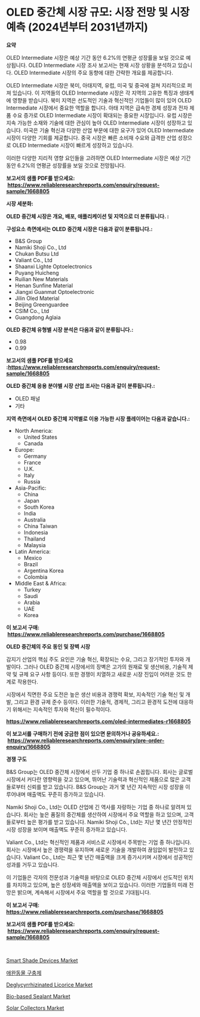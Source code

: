 <p><h1>OLED 중간체 시장 규모: 시장 전망 및 시장 예측 (2024년부터 2031년까지)</h1></p><p><strong>요약</strong></p>
<p><p>OLED Intermediate 시장은 예상 기간 동안 6.2%의 연평균 성장률을 보일 것으로 예상됩니다. OLED Intermediate 시장 조사 보고서는 현재 시장 상황을 분석하고 있습니다. OLED Intermediate 시장의 주요 동향에 대한 간략한 개요를 제공합니다. </p><p>OLED Intermediate 시장은 북미, 아태지역, 유럽, 미국 및 중국에 걸쳐 지리적으로 퍼져 있습니다. 이 지역들의 OLED Intermediate 시장은 각 지역의 고유한 특징과 생태계에 영향을 받습니다. 북미 지역은 선도적인 기술과 혁신적인 기업들이 많이 있어 OLED Intermediate 시장에서 중요한 역할을 합니다. 아태 지역은 급속한 경제 성장과 전자 제품 수요 증가로 OLED Intermediate 시장이 확대되는 중요한 시장입니다. 유럽 시장은 지속 가능한 소재와 기술에 대한 관심이 높아 OLED Intermediate 시장이 성장하고 있습니다. 미국은 기술 혁신과 다양한 산업 부문에 대한 요구가 있어 OLED Intermediate 시장이 다양한 기회를 제공합니다. 중국 시장은 빠른 소비재 수요와 급격한 산업 성장으로 OLED Intermediate 시장이 빠르게 성장하고 있습니다.</p><p>이러한 다양한 지리적 영향 요인들을 고려하면 OLED Intermediate 시장은 예상 기간 동안 6.2%의 연평균 성장률을 보일 것으로 전망됩니다.</p></p>
<p><strong>보고서의 샘플 PDF를 받으세요: &nbsp;<a href="https://www.reliableresearchreports.com/enquiry/request-sample/1668805">https://www.reliableresearchreports.com/enquiry/request-sample/1668805</a></strong></p>
<p><strong>시장 세분화:</strong></p>
<p><strong> OLED 중간체 시장은 개요, 배포, 애플리케이션 및 지역으로 더 분류됩니다. :</strong></p>
<p><strong>구성요소 측면에서는 OLED 중간체 시장은 다음과 같이 분류됩니다.:</strong></p>
<p><ul><li>B&S Group</li><li>Namiki Shoji Co., Ltd</li><li>Chukan Butsu Ltd</li><li>Valiant Co., Ltd</li><li>Shaanxi Lighte Optoelectronics</li><li>Puyang Huicheng</li><li>Ruilian New Materials</li><li>Henan Sunfine Material</li><li>Jiangxi Guanmat Optoelectronic</li><li>Jilin Oled Material</li><li>Beijing Greenguardee</li><li>CSIM Co., Ltd</li><li>Guangdong Aglaia</li></ul></p>
<p><strong> OLED 중간체 유형별 시장 분석은 다음과 같이 분류됩니다.:</strong></p>
<p><ul><li>0.98</li><li>0.99</li></ul></p>
<p><strong>보고서의 샘플 PDF를 받으세요 :<a href="https://www.reliableresearchreports.com/enquiry/request-sample/1668805">https://www.reliableresearchreports.com/enquiry/request-sample/1668805</a></strong></p>
<p><strong> OLED 중간체 응용 분야별 시장 산업 조사는 다음과 같이 분류됩니다.:</strong></p>
<p><ul><li>OLED 패널</li><li>기타</li></ul></p>
<p><strong>지역 측면에서 OLED 중간체 지역별로 이용 가능한 시장 플레이어는 다음과 같습니다.:</strong></p>
<p><ul>
    <li>
        North America:
        <ul>
            <li>United States</li>
            <li>Canada</li>
        </ul>
    </li>
    <li>
        Europe:
        <ul>
            <li>Germany</li>
            <li>France</li>
            <li>U.K.</li>
            <li>Italy</li>
            <li>Russia</li>
        </ul>
    </li>
    <li>
        Asia-Pacific:
        <ul>
            <li>China</li>
            <li>Japan</li>
            <li>South Korea</li>
            <li>India</li>
            <li>Australia</li>
            <li>China Taiwan</li>
            <li>Indonesia</li>
            <li>Thailand</li>
            <li>Malaysia</li>
        </ul>
    </li>
    <li>
        Latin America:
        <ul>
            <li>Mexico</li>
            <li>Brazil</li>
            <li>Argentina Korea</li>
            <li>Colombia</li>
        </ul>
    </li>
    <li>
        Middle East & Africa:
        <ul>
            <li>Turkey</li>
            <li>Saudi</li>
            <li>Arabia</li>
            <li>UAE</li>
            <li>Korea</li>
        </ul>
    </li>
    </ul></p>
<p><strong>이 보고서 구매: &nbsp;<a href="https://www.reliableresearchreports.com/purchase/1668805">https://www.reliableresearchreports.com/purchase/1668805</a></strong></p>
<p><strong>OLED 중간체의 주요 동인 및 장벽 시장</strong></p>
<p><p>감지기 산업의 핵심 주도 요인은 기술 혁신, 확장되는 수요, 그리고 장기적인 투자와 개발이다. 그러나 OLED 중간체 시장에서의 장벽은 고가의 원재료 및 생산비용, 기술적 제약 및 규제 요구 사항 등이다. 또한 경쟁이 치열하고 새로운 시장 진입이 어려운 것도 한계로 작용한다. </p><p>시장에서 직면한 주요 도전은 높은 생산 비용과 경쟁력 확보, 지속적인 기술 혁신 및 개발, 그리고 환경 규제 준수 등이다. 이러한 기술적, 경제적, 그리고 환경적 도전에 대응하기 위해서는 지속적인 투자와 혁신이 필수적이다.</p></p>
<p><strong><a href="https://www.reliableresearchreports.com/oled-intermediates-r1668805">https://www.reliableresearchreports.com/oled-intermediates-r1668805</a></strong></p>
<p><strong>이 보고서를 구매하기 전에 궁금한 점이 있으면 문의하거나 공유하세요.: &nbsp;<a href="https://www.reliableresearchreports.com/enquiry/pre-order-enquiry/1668805">https://www.reliableresearchreports.com/enquiry/pre-order-enquiry/1668805</a></strong></p>
<p><strong>경쟁 구도</strong></p>
<p><p>B&S Group는 OLED 중간체 시장에서 선두 기업 중 하나로 손꼽힙니다. 회사는 글로벌 시장에서 커다란 영향력을 갖고 있으며, 뛰어난 기술력과 혁신적인 제품으로 많은 고객들로부터 신뢰를 받고 있습니다. B&S Group는 과거 몇 년간 지속적인 시장 성장을 이루어내며 매출액도 꾸준히 증가하고 있습니다.</p><p>Namiki Shoji Co., Ltd는 OLED 산업에 긴 역사를 자랑하는 기업 중 하나로 알려져 있습니다. 회사는 높은 품질의 중간체를 생산하여 시장에서 주요 역할을 하고 있으며, 고객들로부터 높은 평가를 받고 있습니다. Namiki Shoji Co., Ltd는 지난 몇 년간 안정적인 시장 성장을 보이며 매출액도 꾸준히 증가하고 있습니다.</p><p>Valiant Co., Ltd는 혁신적인 제품과 서비스로 시장에서 주목받는 기업 중 하나입니다. 회사는 시장에서 높은 경쟁력을 유지하며 새로운 기술을 개발하여 끊임없이 발전하고 있습니다. Valiant Co., Ltd는 최근 몇 년간 매출액을 크게 증가시키며 시장에서 성공적인 성과를 거두고 있습니다.</p><p>이 기업들은 각자의 전문성과 기술력을 바탕으로 OLED 중간체 시장에서 선도적인 위치를 차지하고 있으며, 높은 성장세와 매출액을 보이고 있습니다. 이러한 기업들의 미래 전망은 밝으며, 계속해서 시장에서 주요 역할을 할 것으로 기대됩니다.</p></p>
<p><strong>이 보고서 구매: &nbsp; <a href="https://www.reliableresearchreports.com/purchase/1668805">https://www.reliableresearchreports.com/purchase/1668805</a></strong></p>
<p><strong>보고서의 샘플 PDF를 받으세요: &nbsp;<a href="https://www.reliableresearchreports.com/enquiry/request-sample/1668805">https://www.reliableresearchreports.com/enquiry/request-sample/1668805</a></strong><strong></strong></p>
<p>&nbsp;</p>
<p><p><a href="https://www.linkedin.com/pulse/smart-shade-devices-market-insights-cagr-trends-growth-strategies-yj0cf">Smart Shade Devices Market</a></p><p><a href="https://github.com/JackieFauhey9089475/Market-Research-Report-List-1/blob/main/675584856447.md">애완동물 구충제</a></p><p><a href="https://github.com/julyju69/Market-Research-Report-List-3/blob/main/deglycyrrhizinated-licorice-market.md">Deglycyrrhizinated Licorice Market</a></p><p><a href="https://issuu.com/reportprime-2/docs/bio-based-sealant-market-size-2030.pptx">Bio-based Sealant Market</a></p><p><a href="https://www.linkedin.com/pulse/solar-collectors-market-research-report-its-history-forecast-v8bme">Solar Collectors Market</a></p></p>